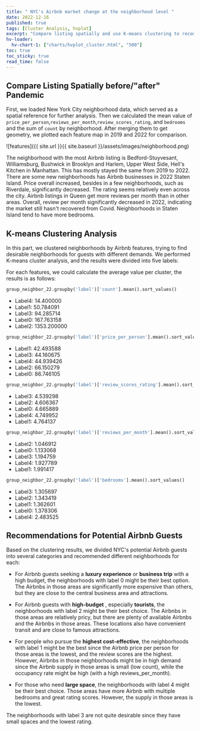 ```yaml
---
title: " NYC's Airbnb market change at the neighborhood level "
date: 2022-12-16
published: true
tags: [Cluster Analysis, hvplot]
excerpt: "Compare listing spatially and use K-means clustering to recommend places to stay for guests."
hv-loader:
  hv-chart-1: ["charts/hvplot_cluster.html", "500"]
toc: true
toc_sticky: true
read_time: false
---
```


## Compare Listing Spatially before/"after" Pandemic
First, we loaded New York City neighborhood data, which served as a spatial reference for further analysis. Then we calculated the mean value of `price_per_person`,`reviews_per_month`,`review_scores_rating`, and `bedrooms` and the sum of `count` by neighborhood. After merging them to get geometry, we plotted each feature map in 2019 and 2022 for comparison. 

![features]({{ site.url }}{{ site.baseurl }}/assets/images/neighborhood.png)

The neighborhood with the most Airbnb listing is Bedford-Stuyvesant, Williamsburg, Bushwick in Brooklyn and Harlem, Upper West Side, Hell's Kitchen in Manhattan. This has mostly stayed the same from 2019 to 2022. There are some new neighborhoods has Airbnb businesses in 2022 Staten Island. Price overall increased, besides in a few neighborhoods, such as Riverdale, significantly decreased. The rating seems relatively even across the city. Airbnb listings in Queen get more reviews per month than in other areas. Overall, review per month significantly decreased in 2022, indicating the market still hasn't recovered from Covid. Neighborhoods in Staten Island tend to have more bedrooms. 

## K-means Clustering Analysis
In this part, we clustered neighborhoods by Airbnb features, trying to find desirable neighborhoods for guests with different demands. We performed K-means cluster analysis, and the results were divided into five labels:

<div id="hv-chart-1"></div>  

For each features, we could calculate the average value per cluster, the results is as follows:
```python
group_neighbor_22.groupby('label')['count'].mean().sort_values()
```

- Label4:      14.400000
- Label1:      50.784091
- Label3:      94.285714
- Label0:     167.763158
- Label2:    1353.200000


```python
group_neighbor_22.groupby('label')['price_per_person'].mean().sort_values()
```

- Label1:    42.493588
- Label3:    44.160675
- Label4:    44.939426
- Label2:    66.150279
- Label0:    86.746105

```python
group_neighbor_22.groupby('label')['review_scores_rating'].mean().sort_values()
```

- Label3:    4.539298
- Label2:    4.606367
- Label0:    4.665889
- Label4:    4.749952
- Label1:    4.764137


```python
group_neighbor_22.groupby('label')['reviews_per_month'].mean().sort_values()
```

- Label2:    1.046912
- Label0:    1.133068
- Label3:    1.194759
- Label4:    1.927789
- Label1:    1.991417

```python
group_neighbor_22.groupby('label')['bedrooms'].mean().sort_values()
```

- Label3:    1.305697
- Label2:    1.343419
- Label1:    1.362601
- Label0:    1.378306
- Label4:    2.483525




## Recommendations for Potential Airbnb Guests 

Based on the clustering results, we divided NYC's potential Airbnb guests into several categories and recommended different neighborhoods for each:

- For Airbnb guests seeking a **luxury experience** or **business trip** with a high budget, the neighborhoods with label 0 might be their best option. The Airbnbs in those areas are significantly more expensive than others, but they are close to the central business area and attractions.

- For Airbnb guests with **high-budget** , especially **tourists**, the neighborhoods with label 2 might be their best choice. The Airbnbs in those areas are relatively pricy, but there are plenty of available Airbnbs and the Airbnbs in those areas. These locations also have convenient transit and are close to famous attractions.  

- For people who pursue the **highest cost-effective**, the neighborhoods with label 1 might be the best since the Airbnb price per person for those areas is the lowest, and the review scores are the highest. However, Airbnbs in those neighborhoods might be in high demand since the Airbnb supply in those areas is small (low count), while the occupancy rate might be high (with a high reviews_per_month).

- For those who need **large space**, the neighborhoods with label 4 might be their best choice. Those areas have more Airbnb with multiple bedrooms and great rating scores. However, the supply in those areas is the lowest.

The neighborhoods with label 3 are not quite desirable since they have small spaces and the lowest rating.
  




